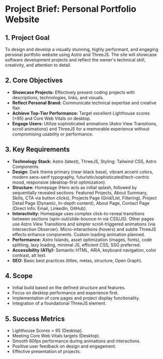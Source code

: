 # Project Brief: Personal Portfolio Website

## 1. Project Goal

To design and develop a visually stunning, highly performant, and engaging personal portfolio website using Astro and ThreeJS. The site will showcase software development projects and reflect the owner's technical skill, creativity, and attention to detail.

## 2. Core Objectives

*   **Showcase Projects:** Effectively present coding projects with descriptions, technologies, links, and visuals.
*   **Reflect Personal Brand:** Communicate technical expertise and creative flair.
*   **Achieve Top-Tier Performance:** Target excellent Lighthouse scores (>95) and Core Web Vitals on desktop.
*   **Engage Users:** Utilize sophisticated animations (Astro View Transitions, scroll animations) and ThreeJS for a memorable experience without compromising usability or performance.

## 3. Key Requirements

*   **Technology Stack:** Astro (latest), ThreeJS, Styling: Tailwind CSS, Astro Components.
*   **Design:** Dark theme primary (near-black base), vibrant accent colors, modern sans-serif typography, futuristic/sophisticated/tech-centric mood, responsive (desktop-first optimization).
*   **Structure:** Homepage (Hero acts as initial splash, followed by sequentially revealed sections: Featured Projects, About Summary, Skills, CTA via button clicks), Projects Page (Grid/List, Filtering), Project Detail Page (Dynamic, In-depth content), About Page, Contact Page (Direct Info: Email, LinkedIn, GitHub).
*   **Interactivity:** Homepage uses complex click-to-reveal transitions between sections (spin-out/slide-bounce-in via CSS/JS). Other pages use Astro View Transitions and simpler scroll-triggered animations (via Intersection Observer). Micro-interactions (hovers) and subtle ThreeJS effects enhance components. Custom loading animation planned.
*   **Performance:** Astro Islands, asset optimization (images, fonts), code splitting, lazy loading, minimal JS, efficient CSS, SSG preferred.
*   **Accessibility (A11y):** Semantic HTML, ARIA, keyboard navigation, color contrast, alt text.
*   **SEO:** Basic best practices (titles, metas, structure, Open Graph).

## 4. Scope

*   Initial build based on the defined structure and features.
*   Focus on desktop performance and experience first.
*   Implementation of core pages and project display functionality.
*   Integration of a foundational ThreeJS element.

## 5. Success Metrics

*   Lighthouse Scores > 95 (Desktop).
*   Meeting Core Web Vitals targets (Desktop).
*   Smooth 60fps performance during animations and interactions.
*   Positive user feedback on design and engagement.
*   Effective presentation of projects.